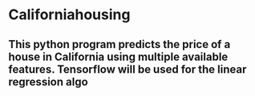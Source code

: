 # Californiahousing
## This python program predicts the price of a house in California using multiple available features. Tensorflow will be used for the linear regression algo
